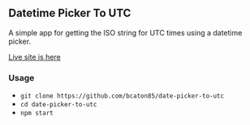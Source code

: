 ## Datetime Picker To UTC

A simple app for getting the ISO string for UTC times using a datetime picker.

[Live site is here](https://5e764b35e488e4000a04d5bc--practical-boyd-014d45.netlify.com/)

### Usage

- `git clone https://github.com/bcaton85/date-picker-to-utc`
- `cd date-picker-to-utc`
- `npm start`

